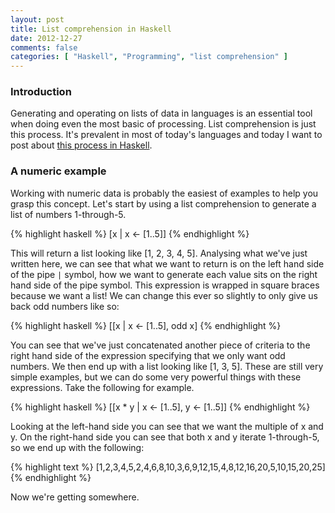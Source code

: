 ```yaml
---
layout: post
title: List comprehension in Haskell
date: 2012-12-27
comments: false
categories: [ "Haskell", "Programming", "list comprehension" ]
---
```


### Introduction

Generating and operating on lists of data in languages is an essential tool when doing even the most basic of processing. List comprehension is just this process. It's prevalent in most of today's languages and today I want to post about [this process in Haskell](http://www.haskell.org/haskellwiki/List_comprehension).

### A numeric example

Working with numeric data is probably the easiest of examples to help you grasp this concept. Let's start by using a list comprehension to generate a list of numbers 1-through-5.

{% highlight haskell %}
[x | x <- [1..5]]
{% endhighlight %}

This will return a list looking like [1, 2, 3, 4, 5]. Analysing what we've just written here, we can see that what we want to return is on the left hand side of the pipe `|` symbol, how we want to generate each value sits on the right hand side of the pipe symbol. This expression is wrapped in square braces because we want a list! We can change this ever so slightly to only give us back odd numbers like so:

{% highlight haskell %}
[[x | x <- [1..5], odd x]
{% endhighlight %}

You can see that we've just concatenated another piece of criteria to the right hand side of the expression specifying that we only want odd numbers. We then end up with a list looking like [1, 3, 5]. These are still very simple examples, but we can do some very powerful things with these expressions. Take the following for example.

{% highlight haskell %}
[[x * y | x <- [1..5], y <- [1..5]]
{% endhighlight %}

Looking at the left-hand side you can see that we want the multiple of x and y. On the right-hand side you can see that both x and y iterate 1-through-5, so we end up with the following:

{% highlight text %}
[1,2,3,4,5,2,4,6,8,10,3,6,9,12,15,4,8,12,16,20,5,10,15,20,25]
{% endhighlight %}

Now we're getting somewhere.


